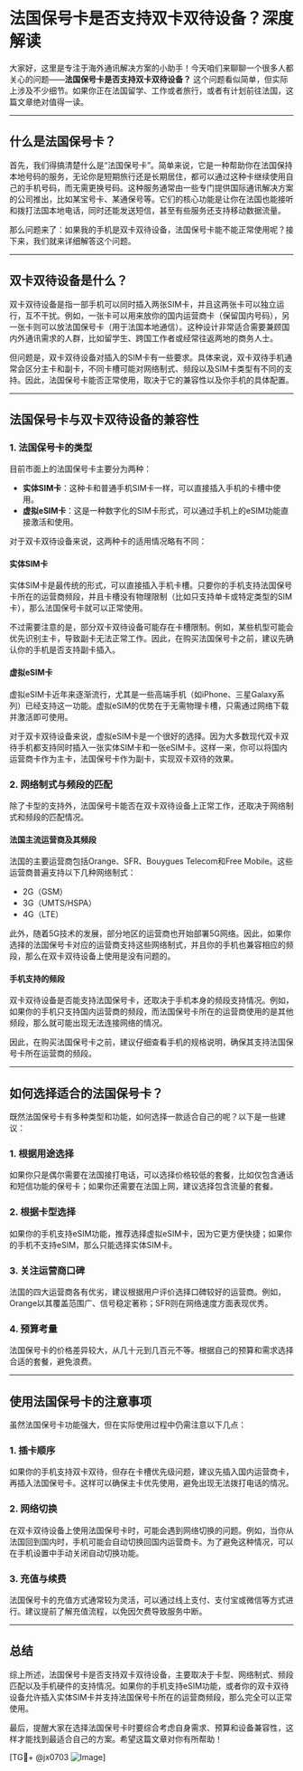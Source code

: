 # 法国保号卡是否支持双卡双待设备？深度解读

大家好，这里是专注于海外通讯解决方案的小助手！今天咱们来聊聊一个很多人都关心的问题——**法国保号卡是否支持双卡双待设备？** 这个问题看似简单，但实际上涉及不少细节。如果你正在法国留学、工作或者旅行，或者有计划前往法国，这篇文章绝对值得一读。

---

## 什么是法国保号卡？

首先，我们得搞清楚什么是“法国保号卡”。简单来说，它是一种帮助你在法国保持本地号码的服务，无论你是短期旅行还是长期居住，都可以通过这种卡继续使用自己的手机号码，而无需更换号码。这种服务通常由一些专门提供国际通讯解决方案的公司推出，比如某宝号卡、某通保号等。它们的核心功能是让你在法国也能接听和拨打法国本地电话，同时还能发送短信，甚至有些服务还支持移动数据流量。

那么问题来了：如果我的手机是双卡双待设备，法国保号卡能不能正常使用呢？接下来，我们就来详细解答这个问题。

---

## 双卡双待设备是什么？

双卡双待设备是指一部手机可以同时插入两张SIM卡，并且这两张卡可以独立运行，互不干扰。例如，一张卡可以用来放你的国内运营商卡（保留国内号码），另一张卡则可以放法国保号卡（用于法国本地通信）。这种设计非常适合需要兼顾国内外通讯需求的人群，比如留学生、跨国工作者或经常往返两地的商务人士。

但问题是，双卡双待设备对插入的SIM卡有一些要求。具体来说，双卡双待手机通常会区分主卡和副卡，不同卡槽可能对网络制式、频段以及SIM卡类型有不同的支持。因此，法国保号卡能否正常使用，取决于它的兼容性以及你手机的具体配置。

---

## 法国保号卡与双卡双待设备的兼容性

### 1. 法国保号卡的类型

目前市面上的法国保号卡主要分为两种：

- **实体SIM卡**：这种卡和普通手机SIM卡一样，可以直接插入手机的卡槽中使用。
- **虚拟eSIM卡**：这是一种数字化的SIM卡形式，可以通过手机上的eSIM功能直接激活和使用。

对于双卡双待设备来说，这两种卡的适用情况略有不同：

#### 实体SIM卡
实体SIM卡是最传统的形式，可以直接插入手机卡槽。只要你的手机支持法国保号卡所在的运营商频段，并且卡槽没有物理限制（比如只支持单卡或特定类型的SIM卡），那么法国保号卡就可以正常使用。

不过需要注意的是，部分双卡双待设备可能存在卡槽限制。例如，某些机型可能会优先识别主卡，导致副卡无法正常工作。因此，在购买法国保号卡之前，建议先确认你的手机是否支持副卡插入。

#### 虚拟eSIM卡
虚拟eSIM卡近年来逐渐流行，尤其是一些高端手机（如iPhone、三星Galaxy系列）已经支持这一功能。虚拟eSIM的优势在于无需物理卡槽，只需通过网络下载并激活即可使用。

对于双卡双待设备来说，虚拟eSIM卡是一个很好的选择。因为大多数现代双卡双待手机都支持同时插入一张实体SIM卡和一张eSIM卡。这样一来，你可以将国内运营商卡作为主卡，法国保号卡作为副卡，实现双卡双待的效果。

### 2. 网络制式与频段的匹配

除了卡型的支持外，法国保号卡能否在双卡双待设备上正常工作，还取决于网络制式和频段的匹配情况。

#### 法国主流运营商及其频段
法国的主要运营商包括Orange、SFR、Bouygues Telecom和Free Mobile。这些运营商普遍支持以下几种网络制式：
- 2G（GSM）
- 3G（UMTS/HSPA）
- 4G（LTE）

此外，随着5G技术的发展，部分地区的运营商也开始部署5G网络。因此，如果你选择的法国保号卡对应的运营商支持这些网络制式，并且你的手机也兼容相应的频段，那么在双卡双待设备上使用是没有问题的。

#### 手机支持的频段
双卡双待设备是否能支持法国保号卡，还取决于手机本身的频段支持情况。例如，如果你的手机只支持国内运营商的频段，而法国保号卡所在的运营商使用的是其他频段，那么就可能出现无法连接网络的情况。

因此，在购买法国保号卡之前，建议仔细查看手机的规格说明，确保其支持法国保号卡所在运营商的频段。

---

## 如何选择适合的法国保号卡？

既然法国保号卡有多种类型和功能，如何选择一款适合自己的呢？以下是一些建议：

### 1. 根据用途选择
如果你只是偶尔需要在法国接打电话，可以选择价格较低的套餐，比如仅包含通话和短信功能的保号卡；如果你还需要在法国上网，建议选择包含流量的套餐。

### 2. 根据卡型选择
如果你的手机支持eSIM功能，推荐选择虚拟eSIM卡，因为它更方便快捷；如果你的手机不支持eSIM，那么只能选择实体SIM卡。

### 3. 关注运营商口碑
法国的四大运营商各有优劣，建议根据用户评价选择口碑较好的运营商。例如，Orange以其覆盖范围广、信号稳定著称；SFR则在网络速度方面表现优秀。

### 4. 预算考量
法国保号卡的价格差异较大，从几十元到几百元不等。根据自己的预算和需求选择合适的套餐，避免浪费。

---

## 使用法国保号卡的注意事项

虽然法国保号卡功能强大，但在实际使用过程中仍需注意以下几点：

### 1. 插卡顺序
如果你的手机支持双卡双待，但存在卡槽优先级问题，建议先插入国内运营商卡，再插入法国保号卡。这样可以确保主卡优先使用，避免出现无法拨打电话的情况。

### 2. 网络切换
在双卡双待设备上使用法国保号卡时，可能会遇到网络切换的问题。例如，当你从法国回到国内时，手机可能会自动切换回国内运营商卡。为了避免这种情况，可以在手机设置中手动关闭自动切换功能。

### 3. 充值与续费
法国保号卡的充值方式通常较为灵活，可以通过线上支付、支付宝或微信等方式进行。建议提前了解充值流程，以免因欠费导致服务中断。

---

## 总结

综上所述，法国保号卡是否支持双卡双待设备，主要取决于卡型、网络制式、频段匹配以及手机硬件的支持情况。如果你的手机支持eSIM功能，或者你的双卡双待设备允许插入实体SIM卡并支持法国保号卡所在的运营商频段，那么完全可以正常使用。

最后，提醒大家在选择法国保号卡时要综合考虑自身需求、预算和设备兼容性，这样才能找到最适合自己的方案。希望这篇文章对你有所帮助！

[TG💪+ @jx0703 ![Image](https://github.com/user-attachments/assets/dbca1d08-cadb-493c-b0ec-ad6f7a83f270)]